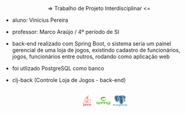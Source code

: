 <div align= "center">
  => Trabalho de Projeto Interdisciplinar <=
  </div>

- aluno: Vinícius Pereira
- professor: Marco Araújo / 4º período de SI

- back-end realizado com Spring Boot, o sistema seria um painel gerencial de uma loja de jogos, existindo cadastro de funcionários, jogos, funcionários entre outros, rodando como aplicação web
- foi utlizado PostgreSQL como banco
- clj-back (Controle Loja de Jogos - back-end)

  <div style="display: inline_block; padding: 0 auto" align="center"><br>
  <img align="center" alt="Java" height="30" width="40" href="#" src="https://raw.githubusercontent.com/devicons/devicon/1119b9f84c0290e0f0b38982099a2bd027a48bf1/icons/java/java-plain-wordmark.svg">
  <img align="center" alt="Spring Boot" height="30" width="40" href="#" src="https://raw.githubusercontent.com/devicons/devicon/1119b9f84c0290e0f0b38982099a2bd027a48bf1/icons/spring/spring-original-wordmark.svg">
  <img align="center" alt="PostgreSQL" height="30" width="40" href="#" src="https://raw.githubusercontent.com/devicons/devicon/1119b9f84c0290e0f0b38982099a2bd027a48bf1/icons/postgresql/postgresql-plain-wordmark.svg">
  
</div>
